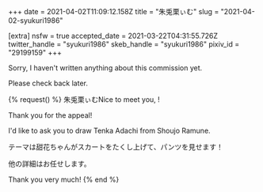 +++
date = 2021-04-02T11:09:12.158Z
title = "朱兎栗ぃむ"
slug = "2021-04-02-syukuri1986"

[extra]
nsfw = true
accepted_date = 2021-03-22T04:31:55.726Z
twitter_handle = "syukuri1986"
skeb_handle = "syukuri1986"
pixiv_id = "29199159"
+++

Sorry, I haven't written anything about this commission yet.

Please check back later.

{% request() %}
朱兎栗ぃむNice to meet you, <TODO>!

Thank you for the appeal!

I'd like to ask you to draw Tenka Adachi from Shoujo Ramune.

テーマは甜花ちゃんがスカートをたくし上げて、パンツを見せます！

他の詳細はお任せします。

Thank you very much!
{% end %}
